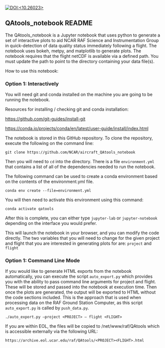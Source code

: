 [![DOI:<10.26023>](http://img.shields.io/badge/DOI-10.26023-green.svg)](https://doi.org/10.26023/a0e3-4n78)


## QAtools_notebook README

The QAtools_notebook is a Jupyter notebook that uses python to generate a set of interactive plots to aid NCAR RAF Science and Instrumentation Group in quick-detection of data quality status immediately following a flight. The notebook uses bokeh, metpy, and matplotlib to generate plots. The notebook requires that the flight netCDF is available via a defined path. You must update the path to point to the directory containing your data file(s).

How to use this notebook:

### Option 1: Interactively

You will need git and conda installed on the machine you are going to be running the notebook. 

Resources for installing / checking git and conda installation:

https://github.com/git-guides/install-git

https://conda.io/projects/conda/en/latest/user-guide/install/index.html 

The notebook is stored in this GitHub repository. To clone the repository, execute the following on the command line:

`git clone https://github.com/NCAR/aircraft_QAtools_notebook`

Then you will need to `cd` into the directory. There is a file `environment.yml` that contains a list of all of the dependencies needed to run the notebook. 

The following command can be used to create a conda environment based on the contents of the environment.yml file. 

`conda env create --file=environment.yml`

You will then need to activate this environment using this command:

`conda activate qatools`

After this is complete, you can either type `jupyter-lab` or `jupyter-notebook` depending on the interface you would prefer.

This will launch the notebook in your browser, and you can modify the code directly. The two variables that you will need to change for the given project and flight that you are interested in generating plots for are: `project` and `flight`

### Option 1: Command Line Mode

If you would like to generate HTML exports from the notebook automatically, you can execute the script `auto_export.py` which provides you with the ability to pass command line arguments for project and flight. These will be stored and passed into the notebook at execution time. Then once the plots are generated, the output will be exported to HTML without the code sections included. This is the approach that is used when processing data on the RAF Ground Station Computer, as this script `auto_export.py` is called by `push_data.py`. 

`./auto_export.py –project <PROJECT> – flight <FLIGHT>`

If you are within EOL, the files will be copied to /net/www/raf/QAtools which is accessible externally via the following URL:

`https://archive.eol.ucar.edu/raf/QAtools/<PROJECT><FLIGHT>.html`


